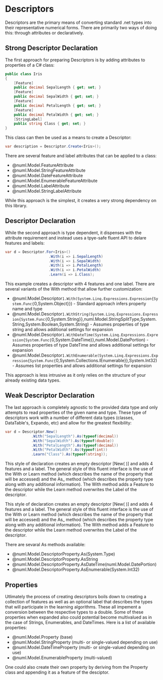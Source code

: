# Descriptors

Descriptors are the primary means of converting standard .net types into their representative 
numerical forms. There are primarily two ways of doing this: through attributes or declaratively.

## Strong Descriptor Declaration

The first approach for preparing Descriptors is by adding attributes to properties of a C# class:

```csharp
public class Iris
{
    [Feature]
    public decimal SepalLength { get; set; }
    [Feature]
    public decimal SepalWidth { get; set; }
    [Feature]
    public decimal PetalLength { get; set; }
    [Feature]
    public decimal PetalWidth { get; set; }
    [StringLabel]
    public string Class { get; set; }
}
```

This class can then be used as a means to create a Descriptor:

```csharp
var description = Descriptor.Create<Iris>();
```

There are several feature and label attributes that can be applied to a class:

- @numl.Model.FeatureAttribute
- @numl.Model.StringFeatureAttribute
- @numl.Model.DateFeatureAttribute
- @numl.Model.EnumerableFeatureAttribute
- @numl.Model.LabelAttribute
- @numl.Model.StringLabelAttribute

While this approach is the simplest, it creates a very strong dependency on this library.

## Descriptor Declaration

While the second approach is type dependent, it dispenses with the attribute requirement and 
instead uses a tpye-safe fluent API to delare features and labels:

```csharp
var d = Descriptor.For<Iris>() 
                    .With(i => i.SepalLength) 
                    .With(i => i.SepalWidth) 
                    .With(i => i.PetalLength) 
                    .With(i => i.PetalWidth) 
                    .Learn(i => i.Class);
```

This example creates a descriptor with 4 features and one label. There are several 
variants of the With method that allow further customization:

- @numl.Model.Descriptor`1.With(System.Linq.Expressions.Expression{System.Func{`0,System.Object}}) - Standard approach infers property name and type
- @numl.Model.Descriptor`1.WithString(System.Linq.Expressions.Expression{System.Func{`0,System.String}},numl.Model.StringSplitType,System.String,System.Boolean,System.String) - Assumes properties of type string and allows additional settings for expansion
- @numl.Model.Descriptor`1.WithDateTime(System.Linq.Expressions.Expression{System.Func{`0,System.DateTime}},numl.Model.DatePortion) - Assumes properties of type DateTime and allows additional settings for expansion
- @numl.Model.Descriptor`1.WithEnumerable(System.Linq.Expressions.Expression{System.Func{`0,System.Collections.IEnumerable}},System.Int32) - Assumes list properties and allows additional settings for expansion

This approach is less intrusive as it only relies on the structure of your already existing data types.

## Weak Descriptor Declaration  

The last approach is completely agnostic to the provided data type and only attempts to 
read properties of the given name and type. These type of descriptors work with a number 
of different data types (classes, DataTable's, Expando, etc) and allow for the greatest 
flexibility:

```csharp
var d = Descriptor.New()
            .With("SepalLength").As(typeof(decimal))
            .With("SepalWidth").As(typeof(double))
            .With("PetalLength").As(typeof(decimal))
            .With("PetalWidth").As(typeof(int))
            .Learn("Class").As(typeof(string));
```

This style of declaration creates an empty descriptor [New( )] and adds 4 features and 
a label. The general style of this fluent interface is the use of the With or Learn 
method (which describes the name of the property that will be accessed) and the 
As_ method (which describes the property type along with any additional information). 
The With method adds a Feature to the descriptor while the Learn method overwrites the 
Label of the descriptor.

This style of declaration creates an empty descriptor [New( )] and adds 4 features and a label. The general style of this fluent interface is the use of the With or Learn method (which describes the name of the property that will be accessed) and the As_ method (which describes the property type along with any additional information). The With method adds a Feature to the descriptor while the Learn method overwrites the Label of the descriptor.

There are sevaral As methods available:
- @numl.Model.DescriptorProperty.As(System.Type)
- @numl.Model.DescriptorProperty.AsString
- @numl.Model.DescriptorProperty.AsDateTime(numl.Model.DatePortion)
- @numl.Model.DescriptorProperty.AsEnumerable(System.Int32)

## Properties

Utlimately the process of creating descriptors boils down to creating a collection 
of features as well as an optional label that describes the types that will participate 
in the learning algorithms. These all impement a conversion between the respective 
types to a double. Some of these properties when expanded also could potential become 
multivalued as in the case of Strings, Enumerables, and DateTimes. Here is a list of 
available properties:

- @numl.Model.Property (base)
- @numl.Model.StringProperty (multi- or single-valued depending on use)
- @numl.Model.DateTimeProperty (multi- or single-valued depending on use)
- @numl.Model.EnumerableProperty (multi-valued)

One could also create their own property by deriving from the Property class and 
appending it as a feature of the desciptor.
